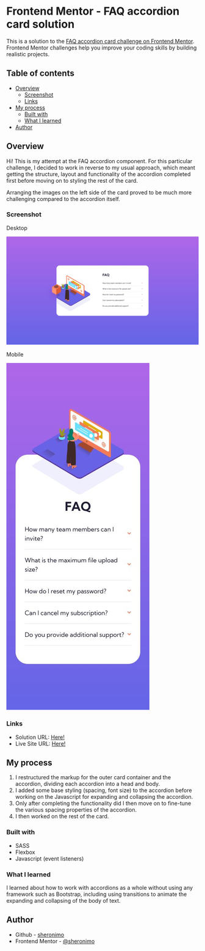 # Frontend Mentor - FAQ accordion card solution

This is a solution to the [FAQ accordion card challenge on Frontend Mentor](https://www.frontendmentor.io/challenges/faq-accordion-card-XlyjD0Oam). Frontend Mentor challenges help you improve your coding skills by building realistic projects.

## Table of contents

- [Overview](#overview)
  - [Screenshot](#screenshot)
  - [Links](#links)
- [My process](#my-process)
  - [Built with](#built-with)
  - [What I learned](#what-i-learned)
- [Author](#author)

## Overview

Hi! This is my attempt at the FAQ accordion component. For this particular challenge, I decided to work in reverse to my usual approach, which meant getting the structure, layout and functionality of the accordion completed first before moving on to styling the rest of the card.

Arranging the images on the left side of the card proved to be much more challenging compared to the accordion itself.

### Screenshot

Desktop

![](./screenshots/screenshot_desktop.jpg)

Mobile

![](./screenshots/screenshot_mobile.jpg)

### Links

- Solution URL: [Here!](https://github.com/sheronimo/frontendmentor-faqaccordion)
- Live Site URL: [Here!](https://sheronimo.github.io/frontendmentor-faqaccordion/)

## My process

1. I restructured the markup for the outer card container and the accordion, dividing each accordion into a head and body.
2. I added some base styling (spacing, font size) to the accordion before working on the Javascript for expanding and collapsing the accordion.
3. Only after completing the functionality did I then move on to fine-tune the various spacing properties of the accordion.
4. I then worked on the rest of the card.

### Built with

- SASS
- Flexbox
- Javascript (event listeners)

### What I learned

I learned about how to work with accordions as a whole without using any framework such as Bootstrap, including using transitions to animate the expanding and collapsing of the body of text.

## Author

- Github - [sheronimo](https://github.com/sheronimo)
- Frontend Mentor - [@sheronimo](https://www.frontendmentor.io/profile/sheronimo)
